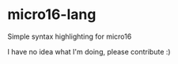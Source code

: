 # micro16-lang
Simple syntax highlighting for micro16

I have no idea what I'm doing, please contribute :)